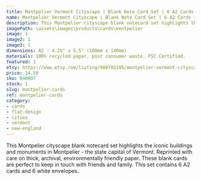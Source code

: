 ```yaml
---
title: Montpelier Vermont Cityscape | Blank Note Card Set | 6 A2 Cards + Envelopes
name: Montpelier Vermont Cityscape | Blank Note Card Set | 6 A2 Cards + Envelopes
description: This Montpelier cityscape blank notecard set highlights the iconic buildings and monuments in Montpelier - the state capital of Vermont.  Reprinted with care on thick, archival, environmentally friendly paper.
imagePath: \assets\images\products\cards\montpelier
image: 1
image2: 1
image3: 1
dimensions: A2 - 4.25" x 5.5" (108mm x 140mm)
materials: 100% recycled paper, post consumer waste. FSC Certified.
featured: 1
etsy: https://www.etsy.com/listing/980783195/montpelier-vermont-cityscape-blank-note
price: 14.50
sku: 040007
stock: 1
slug: montpelier-cards
ref: montpelier-cards
category:
- cards
- flat-design
- cities
- vermont
- new-england
---
```

This Montpelier cityscape blank notecard set highlights the iconic buildings and monuments in Montpelier - the state capital of Vermont.  Reprinted with care on thick, archival, environmentally friendly paper. These blank cards are perfect to keep in touch with friends and family. This set contains 6 A2 cards and 6 white envelopes.
